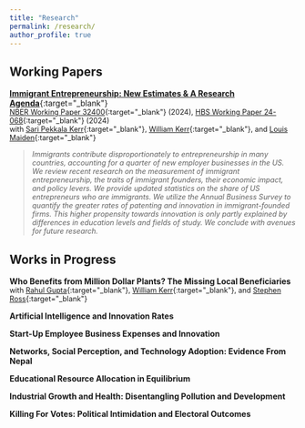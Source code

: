 ```yaml
---
title: "Research"
permalink: /research/
author_profile: true
---
```


Working Papers
------

[**Immigrant Entrepreneurship: New Estimates & A Research Agenda**](/files/Chodavadia_Kerr_Kerr_Maiden_NBERWP_2024_ImmigrantEntrepreneurshipNewEstimates.pdf){:target="_blank"} \
<span style="font-size:.9em;">[NBER Working Paper 32400](https://www.nber.org/papers/w32400){:target="_blank"} (2024), [HBS Working Paper 24-068](https://www.hbs.edu/faculty/Pages/item.aspx?num=65891){:target="_blank"} (2024)</span> \
<span style="font-size:.9em;">with [Sari Pekkala Kerr](https://www1.wellesley.edu/economics/faculty/kerrs){:target="_blank"}, [William Kerr](https://www.hbs.edu/faculty/Pages/profile.aspx?facId=337265){:target="_blank"}, and [Louis Maiden](https://louismaiden.netlify.app/about/){:target="_blank"}</span>
><span style="font-size:.9em;">*Immigrants contribute disproportionately to entrepreneurship in many countries, accounting for a quarter of new employer businesses in the US. We review recent research on the measurement of immigrant entrepreneurship, the traits of immigrant founders, their economic impact, and policy levers. We provide updated statistics on the share of US entrepreneurs who are immigrants. We utilize the Annual Business Survey to quantify the greater rates of patenting and innovation in immigrant-founded firms. This higher propensity towards innovation is only partly explained by differences in education levels and fields of study. We conclude with avenues for future research.*</span>

Works in Progress
------

**Who Benefits from Million Dollar Plants? The Missing Local Beneficiaries** \
<span style="font-size:.9em;">with [Rahul Gupta](https://rahul-r-gupta.github.io){:target="_blank"}, [William Kerr](https://www.hbs.edu/faculty/Pages/profile.aspx?facId=337265){:target="_blank"}, and [Stephen Ross](https://econ.uconn.edu/ross/){:target="_blank"}</span>

**Artificial Intelligence and Innovation Rates**

**Start-Up Employee Business Expenses and Innovation**

**Networks, Social Perception, and Technology Adoption: Evidence From Nepal**

**Educational Resource Allocation in Equilibrium**

**Industrial Growth and Health: Disentangling Pollution and Development**

**Killing For Votes: Political Intimidation and Electoral Outcomes**

